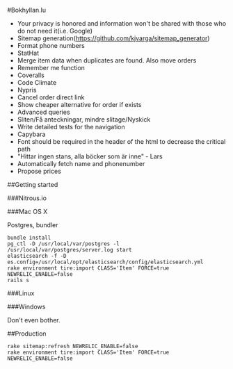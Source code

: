 #Bokhyllan.lu

* Your privacy is honored and information won't be shared with those who do not need it(i.e. Google)
* Sitemap generation(https://github.com/kjvarga/sitemap_generator)
* Format phone numbers
* StatHat
* Merge item data when duplicates are found. Also move orders
* Remember me function
* Coveralls
* Code Climate
* Nypris
* Cancel order direct link
* Show cheaper alternative for order if exists
* Advanced queries
* Sliten/Få anteckningar, mindre slitage/Nyskick
* Write detailed tests for the navigation
* Capybara
* Font should be required in the header of the html to decrease the critical path
* "Hittar ingen stans, alla böcker som är inne" - Lars
* Automatically fetch name and phonenumber
* Propose prices

##Getting started

###Nitrous.io

###Mac OS X

Postgres, bundler

    bundle install
    pg_ctl -D /usr/local/var/postgres -l /usr/local/var/postgres/server.log start
    elasticsearch -f -D es.config=/usr/local/opt/elasticsearch/config/elasticsearch.yml
    rake environment tire:import CLASS='Item' FORCE=true NEWRELIC_ENABLE=false
    rails s

###Linux

###Windows

Don't even bother.

##Production

    rake sitemap:refresh NEWRELIC_ENABLE=false
    rake environment tire:import CLASS='Item' FORCE=true NEWRELIC_ENABLE=false

